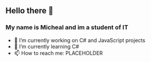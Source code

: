## Hello there 👋

### My name is Micheal and im a student of IT

- 🔭 I’m currently working on C# and JavaScript projects
- 🌱 I’m currently learning C#
- 📫 How to reach me: PLACEHOLDER
